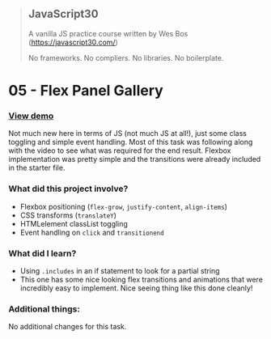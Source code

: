 > ## JavaScript30
> A vanilla JS practice course written by Wes Bos (https://javascript30.com/)
>
> No frameworks. No compliers. No libraries. No boilerplate.

# 05 - Flex Panel Gallery

### [View demo](https://willgorham.github.io/javascript30/05%20-%20Flex%20Panel%20Gallery/index.html)

Not much new here in terms of JS (not much JS at all!), just some class toggling and simple event handling. Most of this task was following along with the video to see what was required for the end result. Flexbox implementation was pretty simple and the transitions were already included in the starter file.

### What did this project involve?

- Flexbox positioning (`flex-grow`, `justify-content`, `align-items`)
- CSS transforms (`translateY`)
- HTMLelement classList toggling
- Event handling on `click` and `transitionend`

### What did I learn?

- Using `.includes` in an if statement to look for a partial string
- This one has some nice looking flex transitions and animations that were incredibly easy to implement. Nice seeing thing like this done cleanly!

### Additional things:

No additional changes for this task.
